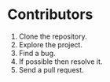 # Contributors

1.  Clone the repository.
2.  Explore the project.
3.  Find a bug.
4.  If possible then resolve it.
5.  Send a pull request.
